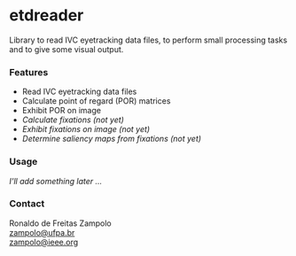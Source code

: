 # etdreader
Library to read IVC eyetracking data files, to perform small processing tasks and to give some visual output.

### Features
* Read IVC eyetracking data files
* Calculate point of regard (POR) matrices
* Exhibit POR on image
* *Calculate fixations (not yet)*
* *Exhibit fixations on image (not yet)*
* *Determine saliency maps from fixations (not yet)*

### Usage
*I'll add something later ...*

### Contact
Ronaldo de Freitas Zampolo   
<zampolo@ufpa.br>   
<zampolo@ieee.org>
